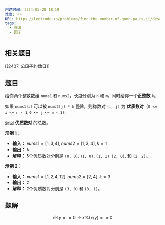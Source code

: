 ```yaml
---
创建时间: 2024-05-28 18:19
难度: ⭐️⭐️
URL: https://leetcode.cn/problems/find-the-number-of-good-pairs-ii/description/
tags:
  - 筛法
  - 因子
---
```

## 相关题目

[[2427. 公因子的数目]]

## 题目

给你两个整数数组 `nums1` 和 `nums2`，长度分别为 `n` 和 `m`。同时给你一个**正整数** `k`。

如果 `nums1[i]` 可以被 `nums2[j] * k` 整除，则称数对 `(i, j)` 为 **优质数对**（`0 <= i <= n - 1`, `0 <= j <= m - 1`）。

返回 **优质数对** 的总数。

**示例 1：**
-  **输入：** $nums1 = [1,3,4], nums2 = [1,3,4], k = 1$
-  **输出：** 5
-  **解释：** 5个优质数对分别是 `(0, 0)`, `(1, 0)`, `(1, 1)`, `(2, 0)`, 和 `(2, 2)`。

**示例 2：**
- **输入：** $nums1 = [1,2,4,12], nums2 = [2,4], k = 3$
- **输出：** 2
- **解释：** 2个优质数对分别是 `(3, 0)` 和 `(3, 1)`。

## 题解

$$
x \% y == 0 \rightarrow x\%(x/y) == 0
$$

